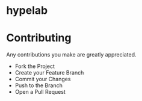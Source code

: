 # hypelab

# Contributing
Any contributions you make are greatly appreciated.

- Fork the Project
- Create your Feature Branch
- Commit your Changes
- Push to the Branch
- Open a Pull Request
